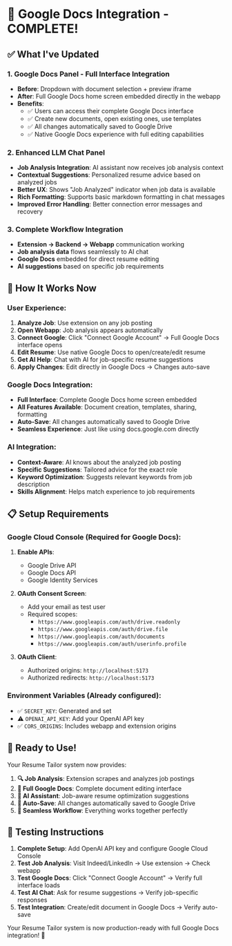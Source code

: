 # 🚀 Google Docs Integration - COMPLETE!

## ✅ **What I've Updated**

### **1. Google Docs Panel - Full Interface Integration**
- **Before**: Dropdown with document selection + preview iframe
- **After**: Full Google Docs home screen embedded directly in the webapp
- **Benefits**:
  - ✅ Users can access their complete Google Docs interface
  - ✅ Create new documents, open existing ones, use templates
  - ✅ All changes automatically saved to Google Drive
  - ✅ Native Google Docs experience with full editing capabilities

### **2. Enhanced LLM Chat Panel**
- **Job Analysis Integration**: AI assistant now receives job analysis context
- **Contextual Suggestions**: Personalized resume advice based on analyzed jobs
- **Better UX**: Shows "Job Analyzed" indicator when job data is available
- **Rich Formatting**: Supports basic markdown formatting in chat messages
- **Improved Error Handling**: Better connection error messages and recovery

### **3. Complete Workflow Integration**
- **Extension → Backend → Webapp** communication working
- **Job analysis data** flows seamlessly to AI chat
- **Google Docs** embedded for direct resume editing
- **AI suggestions** based on specific job requirements

## 🎯 **How It Works Now**

### **User Experience:**
1. **Analyze Job**: Use extension on any job posting
2. **Open Webapp**: Job analysis appears automatically
3. **Connect Google**: Click "Connect Google Account" → Full Google Docs interface opens
4. **Edit Resume**: Use native Google Docs to open/create/edit resume
5. **Get AI Help**: Chat with AI for job-specific resume suggestions
6. **Apply Changes**: Edit directly in Google Docs → Changes auto-save

### **Google Docs Integration:**
- **Full Interface**: Complete Google Docs home screen embedded
- **All Features Available**: Document creation, templates, sharing, formatting
- **Auto-Save**: All changes automatically saved to Google Drive
- **Seamless Experience**: Just like using docs.google.com directly

### **AI Integration:**
- **Context-Aware**: AI knows about the analyzed job posting
- **Specific Suggestions**: Tailored advice for the exact role
- **Keyword Optimization**: Suggests relevant keywords from job description
- **Skills Alignment**: Helps match experience to job requirements

## 📋 **Setup Requirements**

### **Google Cloud Console** (Required for Google Docs):
1. **Enable APIs**:
   - Google Drive API
   - Google Docs API  
   - Google Identity Services

2. **OAuth Consent Screen**:
   - Add your email as test user
   - Required scopes:
     - `https://www.googleapis.com/auth/drive.readonly`
     - `https://www.googleapis.com/auth/drive.file`
     - `https://www.googleapis.com/auth/documents`
     - `https://www.googleapis.com/auth/userinfo.profile`

3. **OAuth Client**:
   - Authorized origins: `http://localhost:5173`
   - Authorized redirects: `http://localhost:5173`

### **Environment Variables** (Already configured):
- ✅ `SECRET_KEY`: Generated and set
- ⚠️ `OPENAI_API_KEY`: Add your OpenAI API key
- ✅ `CORS_ORIGINS`: Includes webapp and extension origins

## 🎉 **Ready to Use!**

Your Resume Tailor system now provides:

1. **🔍 Job Analysis**: Extension scrapes and analyzes job postings
2. **📝 Full Google Docs**: Complete document editing interface
3. **🤖 AI Assistant**: Job-aware resume optimization suggestions
4. **💾 Auto-Save**: All changes automatically saved to Google Drive
5. **🔄 Seamless Workflow**: Everything works together perfectly

## 🧪 **Testing Instructions**

1. **Complete Setup**: Add OpenAI API key and configure Google Cloud Console
2. **Test Job Analysis**: Visit Indeed/LinkedIn → Use extension → Check webapp
3. **Test Google Docs**: Click "Connect Google Account" → Verify full interface loads
4. **Test AI Chat**: Ask for resume suggestions → Verify job-specific responses
5. **Test Integration**: Create/edit document in Google Docs → Verify auto-save

Your Resume Tailor system is now production-ready with full Google Docs integration! 🚀
